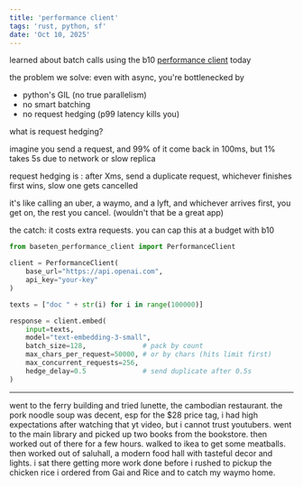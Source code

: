 ```yaml
---
title: 'performance client'
tags: 'rust, python, sf'
date: 'Oct 10, 2025'
---
```


learned about batch calls using the b10 [performance client](https://github.com/basetenlabs/truss/tree/main/baseten-performance-client) today 

the problem we solve: even with async, you're bottlenecked by

- python's GIL (no true parallelism)
- no smart batching
- no request hedging (p99 latency kills you)

what is request hedging?

imagine you send a request, and 99% of it come back in 100ms, but 1% takes 5s due to network or slow replica

request hedging is : after Xms, send a duplicate request, whichever finishes first wins, slow one gets cancelled

it's like calling an uber, a waymo, and a lyft, and whichever arrives first, you get on, the rest you cancel. (wouldn't that be a great app)

the catch: it costs extra requests. you can cap this at a budget with b10


```py
from baseten_performance_client import PerformanceClient

client = PerformanceClient(
    base_url="https://api.openai.com",
    api_key="your-key"
)

texts = ["doc " + str(i) for i in range(100000)]

response = client.embed(
    input=texts,
    model="text-embedding-3-small",
    batch_size=128,              # pack by count
    max_chars_per_request=50000, # or by chars (hits limit first)
    max_concurrent_requests=256,
    hedge_delay=0.5              # send duplicate after 0.5s
)
```

---

went to the ferry building and tried lunette, the cambodian restaurant. the pork noodle soup was decent, esp for the $28 price tag, i had high expectations after watching that yt video, but i cannot trust youtubers. went to the main library and picked up two books from the bookstore. then worked out of there for a few hours. walked to ikea to get some meatballs. then worked out of saluhall, a modern food hall with tasteful decor and lights. i sat there getting more work done before i rushed to pickup the chicken rice i ordered from Gai and Rice and to catch my waymo home.
